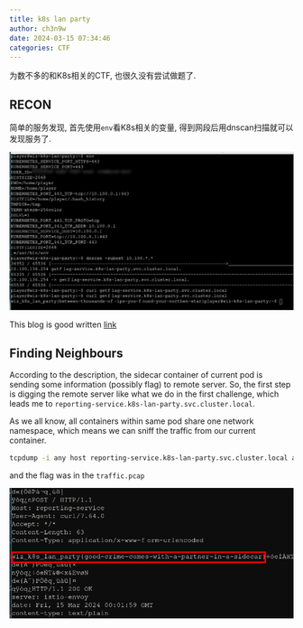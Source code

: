 ```yaml
---
title: k8s lan party
author: ch3n9w
date: 2024-03-15 07:34:46
categories: CTF
---
```


为数不多的和K8s相关的CTF, 也很久没有尝试做题了.

<!--more-->

## RECON

简单的服务发现, 首先使用`env`看K8s相关的变量, 得到网段后用dnscan扫描就可以发现服务了.


![recon](recon.png)

This blog is good written [link](https://thegreycorner.com/2023/12/13/kubernetes-internal-service-discovery.html)

## Finding Neighbours

According to the description, the sidecar container of current pod is sending some information (possibly flag) to remote server. So, the first step is digging the remote server like what we do in the first challenge, which leads me to `reporting-service.k8s-lan-party.svc.cluster.local`.

As we all know, all containers within same pod share one network namespace, which means we can sniff the traffic from our current container.

```sh
tcpdump -i any host reporting-service.k8s-lan-party.svc.cluster.local and tcp -w traffic.pcap
```

and the flag was in the `traffic.pcap`

![neighbours](neighbours.png)
